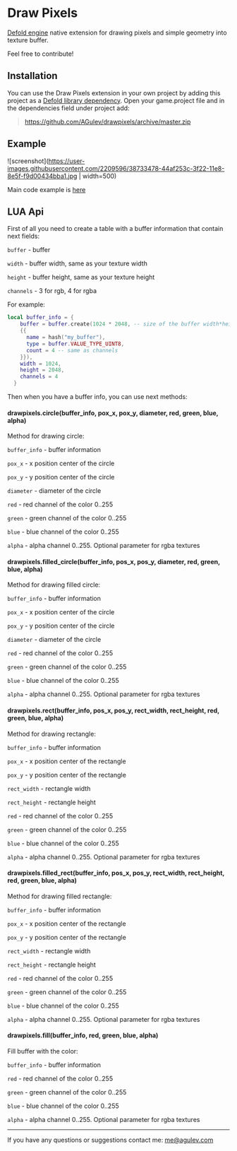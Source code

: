 # Draw Pixels

[Defold engine](http://www.defold.com) native extension for drawing pixels and simple geometry into texture buffer.

Feel free to contribute!

## Installation

You can use the Draw Pixels extension in your own project by adding this project as a [Defold library dependency](http://www.defold.com/manuals/libraries/).
Open your game.project file and in the dependencies field under project add:

>https://github.com/AGulev/drawpixels/archive/master.zip

## Example
![screenshot](https://user-images.githubusercontent.com/2209596/38733478-44af253c-3f22-11e8-8e5f-f9d00434bba1.jpg | width=500)

Main code example is [here](https://github.com/AGulev/drawpixels/blob/master/example/canvas.script)

## LUA Api
First of all you need to create a table with a buffer information that contain next fields:

`buffer` - buffer

`width` - buffer width, same as your texture width

`height` - buffer height, same as your texture height

`channels` - 3 for rgb, 4 for rgba

For example:
```lua
local buffer_info = {
    buffer = buffer.create(1024 * 2048, -- size of the buffer width*height
    {{
      name = hash("my_buffer"),
      type = buffer.VALUE_TYPE_UINT8,
      count = 4 -- same as channels
    }}),
    width = 1024,
    height = 2048,
    channels = 4
  }
```
Then when you have a buffer info, you can use next methods:

#### drawpixels.circle(buffer_info, pox_x, pox_y, diameter, red, green, blue, alpha)
Method for drawing circle:

`buffer_info` - buffer information

`pox_x` - x position center of the circle

`pox_y` - y position center of the circle

`diameter` - diameter of the circle

`red` - red channel of the color 0..255

`green` - green channel of the color 0..255

`blue` - blue channel of the color 0..255

`alpha` - alpha channel 0..255. Optional parameter for rgba textures
#### drawpixels.filled_circle(buffer_info, pos_x, pos_y, diameter, red, green, blue, alpha)
Method for drawing filled circle:

`buffer_info` - buffer information

`pox_x` - x position center of the circle

`pox_y` - y position center of the circle

`diameter` - diameter of the circle

`red` - red channel of the color 0..255

`green` - green channel of the color 0..255

`blue` - blue channel of the color 0..255

`alpha` - alpha channel 0..255. Optional parameter for rgba textures
#### drawpixels.rect(buffer_info, pos_x, pos_y, rect_width, rect_height, red, green, blue, alpha)
Method for drawing rectangle:

`buffer_info` - buffer information

`pox_x` - x position center of the rectangle

`pox_y` - y position center of the rectangle

`rect_width` - rectangle width

`rect_height` - rectangle height

`red` - red channel of the color 0..255

`green` - green channel of the color 0..255

`blue` - blue channel of the color 0..255

`alpha` - alpha channel 0..255. Optional parameter for rgba textures
#### drawpixels.filled_rect(buffer_info, pos_x, pos_y, rect_width, rect_height, red, green, blue, alpha)
Method for drawing filled rectangle:

`buffer_info` - buffer information

`pox_x` - x position center of the rectangle

`pox_y` - y position center of the rectangle

`rect_width` - rectangle width

`rect_height` - rectangle height

`red` - red channel of the color 0..255

`green` - green channel of the color 0..255

`blue` - blue channel of the color 0..255

`alpha` - alpha channel 0..255. Optional parameter for rgba textures
#### drawpixels.fill(buffer_info, red, green, blue, alpha)
Fill buffer with the color:

`buffer_info` - buffer information

`red` - red channel of the color 0..255

`green` - green channel of the color 0..255

`blue` - blue channel of the color 0..255

`alpha` - alpha channel 0..255. Optional parameter for rgba textures

--------

If you have any questions or suggestions contact me: me@agulev.com
